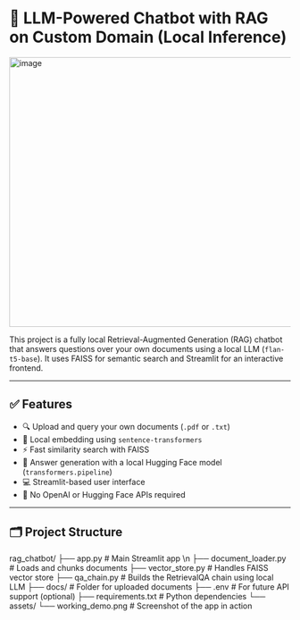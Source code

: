 # 🧠 LLM-Powered Chatbot with RAG on Custom Domain (Local Inference)
<img width="829" height="483" alt="image" src="https://github.com/user-attachments/assets/0e4cf32d-d05b-4ae3-bb85-d38430c11329" />


This project is a fully local Retrieval-Augmented Generation (RAG) chatbot that answers questions over your own documents using a local LLM (`flan-t5-base`). It uses FAISS for semantic search and Streamlit for an interactive frontend.

---

## ✅ Features

- 🔍 Upload and query your own documents (`.pdf` or `.txt`)
- 🧠 Local embedding using `sentence-transformers`
- ⚡ Fast similarity search with FAISS
- 🤖 Answer generation with a local Hugging Face model (`transformers.pipeline`)
- 💻 Streamlit-based user interface
- 🔌 No OpenAI or Hugging Face APIs required

---

## 🗂️ Project Structure
rag_chatbot/
├── app.py # Main Streamlit app \n
├── document_loader.py # Loads and chunks documents
├── vector_store.py # Handles FAISS vector store
├── qa_chain.py # Builds the RetrievalQA chain using local LLM
├── docs/ # Folder for uploaded documents
├── .env # For future API support (optional)
├── requirements.txt # Python dependencies
└── assets/
└── working_demo.png # Screenshot of the app in action




